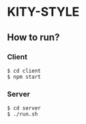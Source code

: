 # KITY-STYLE

## How to run?

### Client

```
$ cd client
$ npm start
```

### Server
```
$ cd server
$ ./run.sh
```